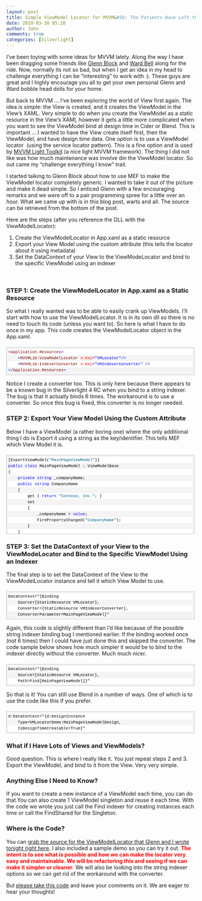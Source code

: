 ```yaml
---
layout: post
title: Simple ViewModel Locator for MVVM&#58; The Patients Have Left the Asylum
date: 2010-03-30 05:10
author: John
comments: true
categories: [Silverlight]
---
```

<p>I’ve been toying with some ideas for MVVM lately. Along the way I have been dragging some friends like <a href="http://codebetter.com/blogs/glenn.block/">Glenn Block</a> and <a href="http://neverindoubtnet.blogspot.com/">Ward Bell</a> along for the ride. Now, normally its not so bad, but when I get an idea in my head to challenge everything I can be “interesting” to work with :). These guys are great and I highly encourage you all to get your own personal Glenn and Ward bobble head dolls for your home.</p>  <p>But back to MVVM … I’ve been exploring the world of View first again. The idea is simple: the View is created, and it creates the ViewModel in the View’s XAML. Very simple to do when you create the ViewModel as a static resource in the View’s XAMl, however it gets a little more complicated when you want to see the ViewModel bind at design time in Cider or Blend. This is important … I wanted to have the View create itself first, then the ViewModel, and have design time data. One option is to use a ViewModel locator&#160; (using the service locator pattern). This is a fine option and is used by <a href="http://galasoft.ch/mvvm/getstarted/">MVVM Light Toolkit</a> (a nice light MVVM framework). The thing I did not like was how much maintenance was involve din the ViewModel locator. So out came my “challenge everything I know” trait.</p>  <p>I started talking to Glenn Block about how to use MEF to make the ViewModel locator completely generic. I wanted to take it out of the picture and make it dead simple. So I enticed Glenn with a few encouraging remarks and we were off to a pair programming spree for a little over an hour. What we came up with is in this blog post, warts and all. The source can be retrieved from the bottom of the post.</p>  <p>Here are the steps (after you reference the DLL with the ViewModelLocator):</p>  <ol>   <li>Create the ViewModelLocator in App.xaml as a static resource </li>    <li>Export your View Model using the custom attribute (this tells the locator about it using metadata) </li>    <li>Set the DataContext of your View to the ViewModeLocator and bind to the specific ViewModel using an indexer </li> </ol>  <p>&#160;</p>  <h3>STEP 1: Create the ViewModelLocator in App.xaml as a Static Resource</h3>  <p>So what I really wanted was to be able to easily crank up ViewModels. I’ll start with how to use the ViewModelLocator. It is in its own dll so there is no need to touch its code (unless you want to). So here is what I have to do once in my app. This code creates the ViewModelLocator object in the App.xaml. </p>  <div style="border-bottom: silver 1px solid; text-align: left; border-left: silver 1px solid; padding-bottom: 4px; line-height: 12pt; background-color: #f4f4f4; margin: 20px 0px 10px; padding-left: 4px; width: 97.5%; padding-right: 4px; font-family: &#39;Courier New&#39;, courier, monospace; direction: ltr; max-height: 200px; font-size: 8pt; overflow: auto; border-top: silver 1px solid; cursor: text; border-right: silver 1px solid; padding-top: 4px" id="codeSnippetWrapper">   <div style="border-bottom-style: none; text-align: left; padding-bottom: 0px; line-height: 12pt; border-right-style: none; background-color: #f4f4f4; padding-left: 0px; width: 100%; padding-right: 0px; font-family: &#39;Courier New&#39;, courier, monospace; direction: ltr; border-top-style: none; color: black; font-size: 8pt; border-left-style: none; overflow: visible; padding-top: 0px" id="codeSnippet">     <pre style="border-bottom-style: none; text-align: left; padding-bottom: 0px; line-height: 12pt; border-right-style: none; background-color: white; margin: 0em; padding-left: 0px; width: 100%; padding-right: 0px; font-family: &#39;Courier New&#39;, courier, monospace; direction: ltr; border-top-style: none; color: black; font-size: 8pt; border-left-style: none; overflow: visible; padding-top: 0px"><span style="color: #0000ff">&lt;</span><span style="color: #800000">Application.Resources</span><span style="color: #0000ff">&gt;</span></pre>
<!--CRLF-->
<pre style="border-bottom-style: none; text-align: left; padding-bottom: 0px; line-height: 12pt; border-right-style: none; background-color: #f4f4f4; margin: 0em; padding-left: 0px; width: 100%; padding-right: 0px; font-family: &#39;Courier New&#39;, courier, monospace; direction: ltr; border-top-style: none; color: black; font-size: 8pt; border-left-style: none; overflow: visible; padding-top: 0px">    <span style="color: #0000ff">&lt;</span><span style="color: #800000">MVVMLib:ViewModelLocator</span> <span style="color: #ff0000">x:Key</span><span style="color: #0000ff">=&quot;VMLocator&quot;</span><span style="color: #0000ff">/&gt;</span></pre>
<!--CRLF-->
<pre style="border-bottom-style: none; text-align: left; padding-bottom: 0px; line-height: 12pt; border-right-style: none; background-color: white; margin: 0em; padding-left: 0px; width: 100%; padding-right: 0px; font-family: &#39;Courier New&#39;, courier, monospace; direction: ltr; border-top-style: none; color: black; font-size: 8pt; border-left-style: none; overflow: visible; padding-top: 0px">    <span style="color: #0000ff">&lt;</span><span style="color: #800000">MVVMLib:IndexerConverter</span> <span style="color: #ff0000">x:Key</span><span style="color: #0000ff">=&quot;VMIndexerConverter&quot;</span> <span style="color: #0000ff">/&gt;</span></pre>
<!--CRLF-->
<pre style="border-bottom-style: none; text-align: left; padding-bottom: 0px; line-height: 12pt; border-right-style: none; background-color: #f4f4f4; margin: 0em; padding-left: 0px; width: 100%; padding-right: 0px; font-family: &#39;Courier New&#39;, courier, monospace; direction: ltr; border-top-style: none; color: black; font-size: 8pt; border-left-style: none; overflow: visible; padding-top: 0px"><span style="color: #0000ff">&lt;/</span><span style="color: #800000">Application.Resources</span><span style="color: #0000ff">&gt;</span></pre>
<!--CRLF--></div>
</div>
<p>Notice I create a converter too. This is only here because there appears to be a known bug in the Silverlight 4 RC when you bind to a string indexer. The bug is that it actually binds 6 times. The workaround is to use a converter. So once this bug is fixed, this converter is no longer needed.</p>
<p><strong></strong></p>
<h3><strong>STEP 2: Export Your View Model Using the Custom Attribute </strong></h3>
<p>Below I have a ViewModel (a rather boring one) where the only additional thing I do is Export it using a string as the key/identifier. This tells MEF which View Model it is.</p>
<div style="border-bottom: silver 1px solid; text-align: left; border-left: silver 1px solid; padding-bottom: 4px; line-height: 12pt; background-color: #f4f4f4; margin: 20px 0px 10px; padding-left: 4px; width: 97.5%; padding-right: 4px; font-family: &#39;Courier New&#39;, courier, monospace; direction: ltr; max-height: 200px; font-size: 8pt; overflow: auto; border-top: silver 1px solid; cursor: text; border-right: silver 1px solid; padding-top: 4px" id="codeSnippetWrapper">
<div style="border-bottom-style: none; text-align: left; padding-bottom: 0px; line-height: 12pt; border-right-style: none; background-color: #f4f4f4; padding-left: 0px; width: 100%; padding-right: 0px; font-family: &#39;Courier New&#39;, courier, monospace; direction: ltr; border-top-style: none; color: black; font-size: 8pt; border-left-style: none; overflow: visible; padding-top: 0px" id="codeSnippet">
<pre style="border-bottom-style: none; text-align: left; padding-bottom: 0px; line-height: 12pt; border-right-style: none; background-color: white; margin: 0em; padding-left: 0px; width: 100%; padding-right: 0px; font-family: &#39;Courier New&#39;, courier, monospace; direction: ltr; border-top-style: none; color: black; font-size: 8pt; border-left-style: none; overflow: visible; padding-top: 0px">[ExportViewModel(<span style="color: #006080">&quot;MainPageViewModel&quot;</span>)]</pre>
<!--CRLF-->
<pre style="border-bottom-style: none; text-align: left; padding-bottom: 0px; line-height: 12pt; border-right-style: none; background-color: #f4f4f4; margin: 0em; padding-left: 0px; width: 100%; padding-right: 0px; font-family: &#39;Courier New&#39;, courier, monospace; direction: ltr; border-top-style: none; color: black; font-size: 8pt; border-left-style: none; overflow: visible; padding-top: 0px"><span style="color: #0000ff">public</span> <span style="color: #0000ff">class</span> MainPageViewModel : ViewModelBase </pre>
<!--CRLF-->
<pre style="border-bottom-style: none; text-align: left; padding-bottom: 0px; line-height: 12pt; border-right-style: none; background-color: white; margin: 0em; padding-left: 0px; width: 100%; padding-right: 0px; font-family: &#39;Courier New&#39;, courier, monospace; direction: ltr; border-top-style: none; color: black; font-size: 8pt; border-left-style: none; overflow: visible; padding-top: 0px">{</pre>
<!--CRLF-->
<pre style="border-bottom-style: none; text-align: left; padding-bottom: 0px; line-height: 12pt; border-right-style: none; background-color: #f4f4f4; margin: 0em; padding-left: 0px; width: 100%; padding-right: 0px; font-family: &#39;Courier New&#39;, courier, monospace; direction: ltr; border-top-style: none; color: black; font-size: 8pt; border-left-style: none; overflow: visible; padding-top: 0px">    <span style="color: #0000ff">private</span> <span style="color: #0000ff">string</span> _companyName;</pre>
<!--CRLF-->
<pre style="border-bottom-style: none; text-align: left; padding-bottom: 0px; line-height: 12pt; border-right-style: none; background-color: white; margin: 0em; padding-left: 0px; width: 100%; padding-right: 0px; font-family: &#39;Courier New&#39;, courier, monospace; direction: ltr; border-top-style: none; color: black; font-size: 8pt; border-left-style: none; overflow: visible; padding-top: 0px">    <span style="color: #0000ff">public</span> <span style="color: #0000ff">string</span> CompanyName</pre>
<!--CRLF-->
<pre style="border-bottom-style: none; text-align: left; padding-bottom: 0px; line-height: 12pt; border-right-style: none; background-color: #f4f4f4; margin: 0em; padding-left: 0px; width: 100%; padding-right: 0px; font-family: &#39;Courier New&#39;, courier, monospace; direction: ltr; border-top-style: none; color: black; font-size: 8pt; border-left-style: none; overflow: visible; padding-top: 0px">    {</pre>
<!--CRLF-->
<pre style="border-bottom-style: none; text-align: left; padding-bottom: 0px; line-height: 12pt; border-right-style: none; background-color: white; margin: 0em; padding-left: 0px; width: 100%; padding-right: 0px; font-family: &#39;Courier New&#39;, courier, monospace; direction: ltr; border-top-style: none; color: black; font-size: 8pt; border-left-style: none; overflow: visible; padding-top: 0px">        get { <span style="color: #0000ff">return</span> <span style="color: #006080">&quot;Contoso, Inc.&quot;</span>; }</pre>
<!--CRLF-->
<pre style="border-bottom-style: none; text-align: left; padding-bottom: 0px; line-height: 12pt; border-right-style: none; background-color: #f4f4f4; margin: 0em; padding-left: 0px; width: 100%; padding-right: 0px; font-family: &#39;Courier New&#39;, courier, monospace; direction: ltr; border-top-style: none; color: black; font-size: 8pt; border-left-style: none; overflow: visible; padding-top: 0px">        set</pre>
<!--CRLF-->
<pre style="border-bottom-style: none; text-align: left; padding-bottom: 0px; line-height: 12pt; border-right-style: none; background-color: white; margin: 0em; padding-left: 0px; width: 100%; padding-right: 0px; font-family: &#39;Courier New&#39;, courier, monospace; direction: ltr; border-top-style: none; color: black; font-size: 8pt; border-left-style: none; overflow: visible; padding-top: 0px">        {</pre>
<!--CRLF-->
<pre style="border-bottom-style: none; text-align: left; padding-bottom: 0px; line-height: 12pt; border-right-style: none; background-color: #f4f4f4; margin: 0em; padding-left: 0px; width: 100%; padding-right: 0px; font-family: &#39;Courier New&#39;, courier, monospace; direction: ltr; border-top-style: none; color: black; font-size: 8pt; border-left-style: none; overflow: visible; padding-top: 0px">            _companyName = <span style="color: #0000ff">value</span>;</pre>
<!--CRLF-->
<pre style="border-bottom-style: none; text-align: left; padding-bottom: 0px; line-height: 12pt; border-right-style: none; background-color: white; margin: 0em; padding-left: 0px; width: 100%; padding-right: 0px; font-family: &#39;Courier New&#39;, courier, monospace; direction: ltr; border-top-style: none; color: black; font-size: 8pt; border-left-style: none; overflow: visible; padding-top: 0px">            FirePropertyChanged(<span style="color: #006080">&quot;CompanyName&quot;</span>);</pre>
<!--CRLF-->
<pre style="border-bottom-style: none; text-align: left; padding-bottom: 0px; line-height: 12pt; border-right-style: none; background-color: #f4f4f4; margin: 0em; padding-left: 0px; width: 100%; padding-right: 0px; font-family: &#39;Courier New&#39;, courier, monospace; direction: ltr; border-top-style: none; color: black; font-size: 8pt; border-left-style: none; overflow: visible; padding-top: 0px">        }</pre>
<!--CRLF-->
<pre style="border-bottom-style: none; text-align: left; padding-bottom: 0px; line-height: 12pt; border-right-style: none; background-color: white; margin: 0em; padding-left: 0px; width: 100%; padding-right: 0px; font-family: &#39;Courier New&#39;, courier, monospace; direction: ltr; border-top-style: none; color: black; font-size: 8pt; border-left-style: none; overflow: visible; padding-top: 0px">    }</pre>
<!--CRLF-->
<pre style="border-bottom-style: none; text-align: left; padding-bottom: 0px; line-height: 12pt; border-right-style: none; background-color: #f4f4f4; margin: 0em; padding-left: 0px; width: 100%; padding-right: 0px; font-family: &#39;Courier New&#39;, courier, monospace; direction: ltr; border-top-style: none; color: black; font-size: 8pt; border-left-style: none; overflow: visible; padding-top: 0px">&#160;</pre>
<!--CRLF-->
<pre style="border-bottom-style: none; text-align: left; padding-bottom: 0px; line-height: 12pt; border-right-style: none; background-color: white; margin: 0em; padding-left: 0px; width: 100%; padding-right: 0px; font-family: &#39;Courier New&#39;, courier, monospace; direction: ltr; border-top-style: none; color: black; font-size: 8pt; border-left-style: none; overflow: visible; padding-top: 0px">}</pre>
<!--CRLF--></div>
</div>
<p><strong></strong></p>
<h3>STEP 3: Set the DataContext of your View to the ViewModeLocator and Bind to the Specific ViewModel Using an Indexer</h3>
<p>The final step is to set the DataContext of the View to the ViewModelLocator instance and tell it which View Model to use. </p>
<div style="border-bottom: silver 1px solid; text-align: left; border-left: silver 1px solid; padding-bottom: 4px; line-height: 12pt; background-color: #f4f4f4; margin: 20px 0px 10px; padding-left: 4px; width: 97.5%; padding-right: 4px; font-family: &#39;Courier New&#39;, courier, monospace; direction: ltr; max-height: 200px; font-size: 8pt; overflow: auto; border-top: silver 1px solid; cursor: text; border-right: silver 1px solid; padding-top: 4px" id="codeSnippetWrapper">
<div style="border-bottom-style: none; text-align: left; padding-bottom: 0px; line-height: 12pt; border-right-style: none; background-color: #f4f4f4; padding-left: 0px; width: 100%; padding-right: 0px; font-family: &#39;Courier New&#39;, courier, monospace; direction: ltr; border-top-style: none; color: black; font-size: 8pt; border-left-style: none; overflow: visible; padding-top: 0px" id="codeSnippet">
<pre style="border-bottom-style: none; text-align: left; padding-bottom: 0px; line-height: 12pt; border-right-style: none; background-color: white; margin: 0em; padding-left: 0px; width: 100%; padding-right: 0px; font-family: &#39;Courier New&#39;, courier, monospace; direction: ltr; border-top-style: none; color: black; font-size: 8pt; border-left-style: none; overflow: visible; padding-top: 0px">DataContext=&quot;{Binding </pre>
<!--CRLF-->
<pre style="border-bottom-style: none; text-align: left; padding-bottom: 0px; line-height: 12pt; border-right-style: none; background-color: #f4f4f4; margin: 0em; padding-left: 0px; width: 100%; padding-right: 0px; font-family: &#39;Courier New&#39;, courier, monospace; direction: ltr; border-top-style: none; color: black; font-size: 8pt; border-left-style: none; overflow: visible; padding-top: 0px">    Source={StaticResource VMLocator}, </pre>
<!--CRLF-->
<pre style="border-bottom-style: none; text-align: left; padding-bottom: 0px; line-height: 12pt; border-right-style: none; background-color: white; margin: 0em; padding-left: 0px; width: 100%; padding-right: 0px; font-family: &#39;Courier New&#39;, courier, monospace; direction: ltr; border-top-style: none; color: black; font-size: 8pt; border-left-style: none; overflow: visible; padding-top: 0px">    Converter={StaticResource VMIndexerConverter}, </pre>
<!--CRLF-->
<pre style="border-bottom-style: none; text-align: left; padding-bottom: 0px; line-height: 12pt; border-right-style: none; background-color: #f4f4f4; margin: 0em; padding-left: 0px; width: 100%; padding-right: 0px; font-family: &#39;Courier New&#39;, courier, monospace; direction: ltr; border-top-style: none; color: black; font-size: 8pt; border-left-style: none; overflow: visible; padding-top: 0px">    ConverterParameter=MainPageViewModel}&quot;</pre>
<!--CRLF--></div>
</div>
<p>Again, this code is slightly different than I’d like because of the possible string indexer binding bug I mentioned earlier. If the binding worked once (not 6 times) then I could have just done this and skipped the converter. The code sample below shows how much simpler it would be to bind to the indexer directly without the converter. Much much nicer.</p>
<div style="border-bottom: silver 1px solid; text-align: left; border-left: silver 1px solid; padding-bottom: 4px; line-height: 12pt; background-color: #f4f4f4; margin: 20px 0px 10px; padding-left: 4px; width: 97.5%; padding-right: 4px; font-family: &#39;Courier New&#39;, courier, monospace; direction: ltr; max-height: 200px; font-size: 8pt; overflow: auto; border-top: silver 1px solid; cursor: text; border-right: silver 1px solid; padding-top: 4px" id="codeSnippetWrapper">
<div style="border-bottom-style: none; text-align: left; padding-bottom: 0px; line-height: 12pt; border-right-style: none; background-color: #f4f4f4; padding-left: 0px; width: 100%; padding-right: 0px; font-family: &#39;Courier New&#39;, courier, monospace; direction: ltr; border-top-style: none; color: black; font-size: 8pt; border-left-style: none; overflow: visible; padding-top: 0px" id="codeSnippet">
<pre style="border-bottom-style: none; text-align: left; padding-bottom: 0px; line-height: 12pt; border-right-style: none; background-color: white; margin: 0em; padding-left: 0px; width: 100%; padding-right: 0px; font-family: &#39;Courier New&#39;, courier, monospace; direction: ltr; border-top-style: none; color: black; font-size: 8pt; border-left-style: none; overflow: visible; padding-top: 0px">DataContext=&quot;{Binding </pre>
<!--CRLF-->
<pre style="border-bottom-style: none; text-align: left; padding-bottom: 0px; line-height: 12pt; border-right-style: none; background-color: #f4f4f4; margin: 0em; padding-left: 0px; width: 100%; padding-right: 0px; font-family: &#39;Courier New&#39;, courier, monospace; direction: ltr; border-top-style: none; color: black; font-size: 8pt; border-left-style: none; overflow: visible; padding-top: 0px">    Source={StaticResource VMLocator}, </pre>
<!--CRLF-->
<pre style="border-bottom-style: none; text-align: left; padding-bottom: 0px; line-height: 12pt; border-right-style: none; background-color: white; margin: 0em; padding-left: 0px; width: 100%; padding-right: 0px; font-family: &#39;Courier New&#39;, courier, monospace; direction: ltr; border-top-style: none; color: black; font-size: 8pt; border-left-style: none; overflow: visible; padding-top: 0px">    Path=Find[MainPageViewModel]}&quot;</pre>
<!--CRLF--></div>
</div>
<p>So that is it! You can still use Blend in a number of ways. One of which is to use the code like this if you prefer. </p>
<div style="border-bottom: silver 1px solid; text-align: left; border-left: silver 1px solid; padding-bottom: 4px; line-height: 12pt; background-color: #f4f4f4; margin: 20px 0px 10px; padding-left: 4px; width: 97.5%; padding-right: 4px; font-family: &#39;Courier New&#39;, courier, monospace; direction: ltr; max-height: 200px; font-size: 8pt; overflow: auto; border-top: silver 1px solid; cursor: text; border-right: silver 1px solid; padding-top: 4px" id="codeSnippetWrapper">
<div style="border-bottom-style: none; text-align: left; padding-bottom: 0px; line-height: 12pt; border-right-style: none; background-color: #f4f4f4; padding-left: 0px; width: 100%; padding-right: 0px; font-family: &#39;Courier New&#39;, courier, monospace; direction: ltr; border-top-style: none; color: black; font-size: 8pt; border-left-style: none; overflow: visible; padding-top: 0px" id="codeSnippet">
<pre style="border-bottom-style: none; text-align: left; padding-bottom: 0px; line-height: 12pt; border-right-style: none; background-color: white; margin: 0em; padding-left: 0px; width: 100%; padding-right: 0px; font-family: &#39;Courier New&#39;, courier, monospace; direction: ltr; border-top-style: none; color: black; font-size: 8pt; border-left-style: none; overflow: visible; padding-top: 0px">d:DataContext=&quot;{d:DesignInstance </pre>
<!--CRLF-->
<pre style="border-bottom-style: none; text-align: left; padding-bottom: 0px; line-height: 12pt; border-right-style: none; background-color: #f4f4f4; margin: 0em; padding-left: 0px; width: 100%; padding-right: 0px; font-family: &#39;Courier New&#39;, courier, monospace; direction: ltr; border-top-style: none; color: black; font-size: 8pt; border-left-style: none; overflow: visible; padding-top: 0px">    Type=VMLocatorDemo:MainPageViewModelDesign, </pre>
<!--CRLF-->
<pre style="border-bottom-style: none; text-align: left; padding-bottom: 0px; line-height: 12pt; border-right-style: none; background-color: white; margin: 0em; padding-left: 0px; width: 100%; padding-right: 0px; font-family: &#39;Courier New&#39;, courier, monospace; direction: ltr; border-top-style: none; color: black; font-size: 8pt; border-left-style: none; overflow: visible; padding-top: 0px">    IsDesignTimeCreatable=True}&quot;</pre>
<!--CRLF--></div>
</div>
<p><strong></strong></p>
<h3><strong>What if I Have Lots of Views and ViewModels?</strong></h3>
<p>Good question. This is where I really like it. You just repeat steps 2 and 3. Export the ViewModel, and bind to it from the View. Very very simple.</p>
<p><strong></strong></p>
<h3><strong>Anything Else I Need to Know?</strong></h3>
<p>If you want to create a new instance of a ViewModel each time, you can do that.You can also create 1 ViewModel singleton and reuse it each time. With the code we wrote you just call the Find indexer for creating instances each time or call the FindShared for the Singleton.</p>
<p><strong></strong></p>
<h3><strong>Where is the Code?</strong></h3>
<p>You can <a href="http://images.johnpapa.net/wp-content/uploads/files/downloads/VMLocatorDemo.v0.01.zip">grab the source for the ViewModelLocator that Glenn and I wrote tonight right here</a>. I also included a sample demo so you can try it out. <font color="#ff0000"><strong>The intent is to see what is possible and how we can make the locator very easy and maintainable. We will be refactoring this and seeing if we can make it simpler or cleaner.</strong></font> We will also be looking into the string indexer options so we can get rid of the workaround with the converter. </p>
<p>But <a href="http://images.johnpapa.net/wp-content/uploads/files/downloads/VMLocatorDemo.v0.01.zip">please take this code</a> and leave your comments on it. We are eager to hear your thoughts!</p>


